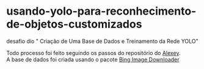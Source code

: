# usando-yolo-para-reconhecimento-de-objetos-customizados
desafio dio " Criação de Uma Base de Dados e Treinamento da Rede YOLO"

Todo processo foi feito seguindo os passos do repositório do [Alexey](https://github.com/AlexeyAB/darknet#how-to-train-to-detect-your-custom-objects).<br>
A base de dados foi criada usando o pacote [Bing Image Downloader](https://pypi.org/project/bing-image-downloader/)
